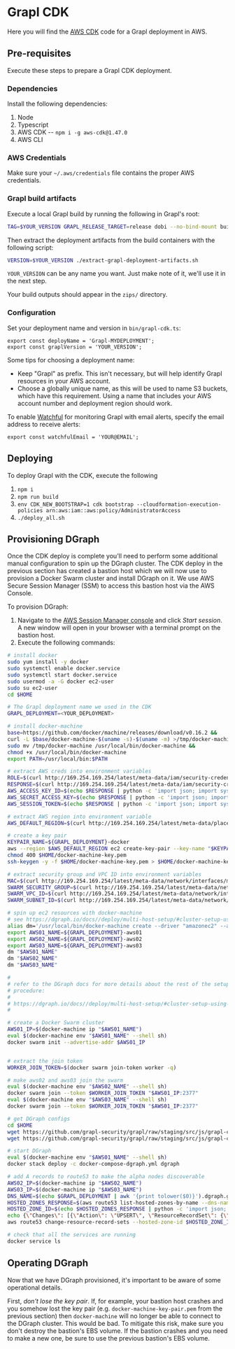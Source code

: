 # Grapl CDK

Here you will find the [AWS CDK](https://aws.amazon.com/cdk/) code for
a Grapl deployment in AWS.

## Pre-requisites

Execute these steps to prepare a Grapl CDK deployment.

### Dependencies

Install the following dependencies:

1. Node
2. Typescript
3. AWS CDK -- `npm i -g aws-cdk@1.47.0`
4. AWS CLI

### AWS Credentials

Make sure your `~/.aws/credentials` file contains the proper AWS
credentials.

### Grapl build artifacts

Execute a local Grapl build by running the following in Grapl's root:

```bash
TAG=$YOUR_VERSION GRAPL_RELEASE_TARGET=release dobi --no-bind-mount build
```

Then extract the deployment artifacts from the build containers with
the following script:

```bash
VERSION=$YOUR_VERSION ./extract-grapl-deployment-artifacts.sh
```

`YOUR_VERSION` can be any name you want. Just make note of it, we'll
use it in the next step.

Your build outputs should appear in the `zips/` directory.

### Configuration

Set your deployment name and version in `bin/grapl-cdk.ts`:

```
export const deployName = 'Grapl-MYDEPLOYMENT';
export const graplVersion = 'YOUR_VERSION';
```

Some tips for choosing a deployment name:

-   Keep "Grapl" as prefix. This isn't necessary, but will help
    identify Grapl resources in your AWS account.
-   Choose a globally unique name, as this will be used to name S3
    buckets, which have this requirement. Using a name that includes
    your AWS account number and deployment region should work.

To enable [Watchful](https://github.com/eladb/cdk-watchful) for
monitoring Grapl with email alerts, specify the email address to
receive alerts:

```
export const watchfulEmail = 'YOUR@EMAIL';
```

## Deploying

To deploy Grapl with the CDK, execute the following

1. `npm i`
2. `npm run build`
3. `env CDK_NEW_BOOTSTRAP=1 cdk bootstrap --cloudformation-execution-policies arn:aws:iam::aws:policy/AdministratorAccess`
4. `./deploy_all.sh`

## Provisioning DGraph

Once the CDK deploy is complete you'll need to perform some additional
manual configuration to spin up the DGraph cluster. The CDK deploy in
the previous section has created a bastion host which we will now use
to provision a Docker Swarm cluster and install DGraph on it. We use
AWS Secure Session Manager (SSM) to access this bastion host via the
AWS Console.

To provision DGraph:

1. Navigate to the [AWS Session Manager
   console](https://us-east-1.console.aws.amazon.com/systems-manager/session-manager)
   and click _Start session_. A new window will open in your browser
   with a terminal prompt on the bastion host.
2. Execute the following commands:

```bash
# install docker
sudo yum install -y docker
sudo systemctl enable docker.service
sudo systemctl start docker.service
sudo usermod -a -G docker ec2-user
sudo su ec2-user
cd $HOME

# The Grapl deployment name we used in the CDK
GRAPL_DEPLOYMENT=<YOUR_DEPLOYMENT>

# install docker-machine
base=https://github.com/docker/machine/releases/download/v0.16.2 &&
curl -L $base/docker-machine-$(uname -s)-$(uname -m) >/tmp/docker-machine &&
sudo mv /tmp/docker-machine /usr/local/bin/docker-machine &&
chmod +x /usr/local/bin/docker-machine
export PATH=/usr/local/bin:$PATH

# extract AWS creds into environment variables
ROLE=$(curl http://169.254.169.254/latest/meta-data/iam/security-credentials/)
RESPONSE=$(curl http://169.254.169.254/latest/meta-data/iam/security-credentials/$ROLE)
AWS_ACCESS_KEY_ID=$(echo $RESPONSE | python -c 'import json; import sys; print(json.load(sys.stdin)["AccessKeyId"]);')
AWS_SECRET_ACCESS_KEY=$(echo $RESPONSE | python -c 'import json; import sys; print(json.load(sys.stdin)["SecretAccessKey"]);')
AWS_SESSION_TOKEN=$(echo $RESPONSE | python -c 'import json; import sys; print(json.load(sys.stdin)["Token"]);')

# extract AWS region into environment variable
AWS_DEFAULT_REGION=$(curl http://169.254.169.254/latest/meta-data/placement/region)

# create a key pair
KEYPAIR_NAME=${GRAPL_DEPLOYMENT}-docker
aws --region $AWS_DEFAULT_REGION ec2 create-key-pair --key-name "$KEYPAIR_NAME" --query 'KeyMaterial' --output text > $HOME/docker-machine-key.pem
chmod 400 $HOME/docker-machine-key.pem
ssh-keygen -y -f $HOME/docker-machine-key.pem > $HOME/docker-machine-key.pem.pub

# extract security group and VPC ID into environment variables
MAC=$(curl http://169.254.169.254/latest/meta-data/network/interfaces/macs)
SWARM_SECURITY_GROUP=$(curl http://169.254.169.254/latest/meta-data/network/interfaces/macs/$MAC/security-groups)
SWARM_VPC_ID=$(curl http://169.254.169.254/latest/meta-data/network/interfaces/macs/$MAC/vpc-id)
SWARM_SUBNET_ID=$(curl http://169.254.169.254/latest/meta-data/network/interfaces/macs/$MAC/subnet-id)

# spin up ec2 resources with docker-machine
# see https://dgraph.io/docs//deploy/multi-host-setup/#cluster-setup-using-docker-swarm
alias dm='/usr/local/bin/docker-machine create --driver "amazonec2" --amazonec2-private-address-only --amazonec2-vpc-id "$SWARM_VPC_ID" --amazonec2-security-group "$SWARM_SECURITY_GROUP" --amazonec2-keypair-name "$KEYPAIR_NAME" --amazonec2-ssh-keypath "$HOME/docker-machine-key.pem" --amazonec2-subnet-id "$SWARM_SUBNET_ID" --amazonec2-instance-type "t3a.medium" --amazonec2-region "$AWS_DEFAULT_REGION" --amazonec2-tags "grapl-dgraph,$GRAPL_DEPLOYMENT"'
export AWS01_NAME=${GRAPL_DEPLOYMENT}-aws01
export AWS02_NAME=${GRAPL_DEPLOYMENT}-aws02
export AWS03_NAME=${GRAPL_DEPLOYMENT}-aws03
dm "$AWS01_NAME"
dm "$AWS02_NAME"
dm "$AWS03_NAME"

#
# refer to the DGraph docs for more details about the rest of the setup
# procedure:
#
# https://dgraph.io/docs//deploy/multi-host-setup/#cluster-setup-using-docker-swarm
#

# create a Docker Swarm cluster
AWS01_IP=$(docker-machine ip "$AWS01_NAME")
eval $(docker-machine env "$AWS01_NAME" --shell sh)
docker swarm init --advertise-addr $AWS01_IP


# extract the join token
WORKER_JOIN_TOKEN=$(docker swarm join-token worker -q)

# make aws02 and aws03 join the swarm
eval $(docker-machine env "$AWS02_NAME" --shell sh)
docker swarm join --token $WORKER_JOIN_TOKEN "$AWS01_IP:2377"
eval $(docker-machine env "$AWS03_NAME" --shell sh)
docker swarm join --token $WORKER_JOIN_TOKEN "$AWS01_IP:2377"

# get DGraph configs
cd $HOME
wget https://github.com/grapl-security/grapl/raw/staging/src/js/grapl-cdk/dgraph/docker-compose-dgraph.yml
wget https://github.com/grapl-security/grapl/raw/staging/src/js/grapl-cdk/dgraph/envoy.yaml

# start DGraph
eval $(docker-machine env "$AWS01_NAME" --shell sh)
docker stack deploy -c docker-compose-dgraph.yml dgraph

# add A records to route53 to make the alpha nodes discoverable
AWS02_IP=$(docker-machine ip "$AWS02_NAME")
AWS03_IP=$(docker-machine ip "$AWS03_NAME")
DNS_NAME=$(echo $GRAPL_DEPLOYMENT | awk '{print tolower($0)}').dgraph.grapl
HOSTED_ZONES_RESPONSE=$(aws route53 list-hosted-zones-by-name --dns-name "$DNS_NAME")
HOSTED_ZONE_ID=$(echo $HOSTED_ZONES_RESPONSE | python -c 'import json; import sys; print(json.load(sys.stdin)["HostedZones"][0]["Id"]);')
echo {\"Changes\": [{\"Action\": \"UPSERT\", \"ResourceRecordSet\": {\"Name\": \"$DNS_NAME\", \"Type\": \"A\", \"TTL\": 300, \"ResourceRecords\": [{\"Value\": \"$AWS01_IP\"}, {\"Value\": \"$AWS02_IP\"}, {\"Value\": \"$AWS03_IP\"}]}}]} > $HOME/batch.json
aws route53 change-resource-record-sets --hosted-zone-id $HOSTED_ZONE_ID --change-batch file://$HOME/batch.json

# check that all the services are running
docker service ls
```

## Operating DGraph

Now that we have DGraph provisioned, it's important to be aware of
some operational details.

First, _don't lose the key pair_. If, for example, your bastion host
crashes and you somehow lost the key pair
(e.g. `docker-machine-key-pair.pem` from the previous section) then
`docker-machine` will no longer be able to connect to the DGraph
cluster. This would be bad. To mitigate this risk, make sure you don't
destroy the bastion's EBS volume. If the bastion crashes and you need
to make a new one, be sure to use the previous bastion's EBS volume.
